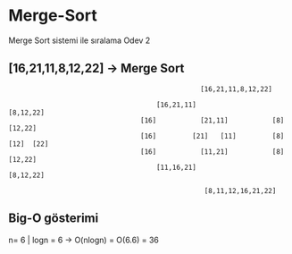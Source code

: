 # Merge-Sort
Merge Sort sistemi ile sıralama Odev 2


## [16,21,11,8,12,22] -> Merge Sort

                                                    [16,21,11,8,12,22] 

                                         [16,21,11]                     [8,12,22]
                                     [16]           [21,11]           [8]         [12,22]
                                     [16]         [21]   [11]         [8]        [12]  [22]
                                     [16]           [11,21]           [8]         [12,22]
                                         [11,16,21]                     [8,12,22]
                                                 
                                                     [8,11,12,16,21,22]


## Big-O gösterimi

n= 6  | logn = 6   -> O(nlogn) = O(6.6) = 36